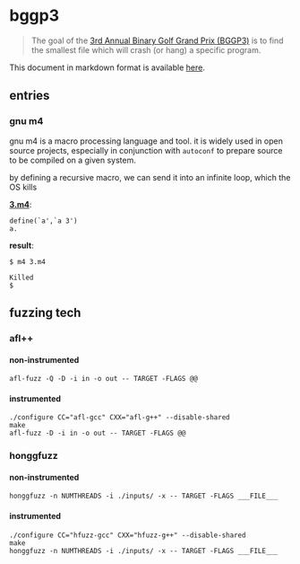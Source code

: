 # bggp3

> The goal of the [3rd Annual Binary Golf Grand Prix (BGGP3)](https://tmpout.sh/bggp/3/) is to find the smallest file which will crash (or hang) a specific program.

This document in markdown format is available [here](bggp3.md).

## entries
### gnu m4
gnu m4 is a macro processing language and tool. it is widely used in open source projects, especially in conjunction with `autoconf` to prepare source to be compiled on a given system.

by defining a recursive macro, we can send it into an infinite loop, which the OS kills

**[3.m4](3.m4)**:
```
define(`a',`a 3')
a.
```

**result**:
```
$ m4 3.m4

Killed
$
```

## fuzzing tech
### afl++
#### non-instrumented

```
afl-fuzz -Q -D -i in -o out -- TARGET -FLAGS @@
```

#### instrumented
```
./configure CC="afl-gcc" CXX="afl-g++" --disable-shared
make
afl-fuzz -D -i in -o out -- TARGET -FLAGS @@
```

### honggfuzz
#### non-instrumented

```
honggfuzz -n NUMTHREADS -i ./inputs/ -x -- TARGET -FLAGS ___FILE___
```

#### instrumented

```
./configure CC="hfuzz-gcc" CXX="hfuzz-g++" --disable-shared
make
honggfuzz -n NUMTHREADS -i ./inputs/ -x -- TARGET -FLAGS ___FILE___
```